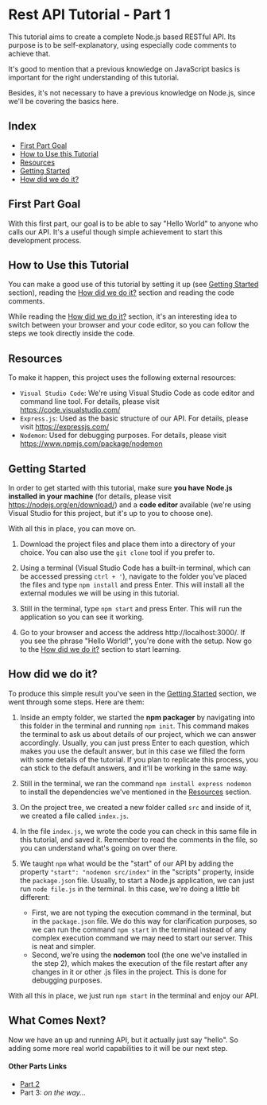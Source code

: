 # Rest API Tutorial - Part 1

This tutorial aims to create a complete Node.js based RESTful API. Its purpose is to be self-explanatory, using especially code comments to achieve that.

It's good to mention that a previous knowledge on JavaScript basics is important for the right understanding of this tutorial.

Besides, it's not necessary to have a previous knowledge on Node.js, since we'll be covering the basics here.

## Index

* [First Part Goal](#first-part-goal)
* [How to Use this Tutorial](#how-to-use-this-tutorial)
* [Resources](#resources)
* [Getting Started](#getting-started)
* [How did we do it?](#how-did-we-do-it)

## First Part Goal

With this first part, our goal is to be able to say "Hello World" to anyone who calls our API. It's a useful though simple achievement to start this development process.

## How to Use this Tutorial

You can make a good use of this tutorial by setting it up (see [Getting Started](#getting-started) section), reading the [How did we do it?](#how-did-we-do-it) section and reading the code comments.

While reading the [How did we do it?](#how-did-we-do-it) section, it's an interesting idea to switch between your browser and your code editor, so you can follow the steps we took directly inside the code.

## Resources

To make it happen, this project uses the following external resources:

- `Visual Studio Code`: We're using Visual Studio Code as code editor and command line tool. For details, please visit https://code.visualstudio.com/
- `Express.js`: Used as the basic structure of our API. For details, please visit https://expressjs.com/
- `Nodemon`: Used for debugging purposes. For details, please visit https://www.npmjs.com/package/nodemon

## Getting Started

In order to get started with this tutorial, make sure **you have Node.js installed in your machine** (for details, please visit https://nodejs.org/en/download/) and a **code editor** available (we're using Visual Studio for this project, but it's up to you to choose one).

With all this in place, you can move on.

1. Download the project files and place them into a directory of your choice. You can also use the `git clone` tool if you prefer to.

2. Using a terminal (Visual Studio Code has a built-in terminal, which can be accessed pressing `ctrl + '`), navigate to the folder you've placed the files and type `npm install` and press Enter. This will install all the external modules we will be using in this tutorial.

3. Still in the terminal, type `npm start` and press Enter. This will run the application so you can see it working.

4. Go to your browser and access the address http://localhost:3000/. If you see the phrase "Hello World!", you're done with the setup. Now go to the [How did we do it?](#how-did-we-do-it) section to start learning.

## How did we do it?

To produce this simple result you've seen in the [Getting Started](#getting-started) section, we went through some steps. Here are them:

1. Inside an empty folder, we started the **npm packager** by navigating into this folder in the terminal and running `npm init`. This command makes the terminal to ask us about details of our project, which we can answer accordingly. Usually, you can just press Enter to each question, which makes you use the default answer, but in this case we filled the form with some details of the tutorial. If you plan to replicate this process, you can stick to the default answers, and it'll be working in the same way.

2. Still in the terminal, we ran the command `npm install express nodemon` to install the dependencies we've mentioned in the [Resources](#resources) section.

3. On the project tree, we created a new folder called `src` and inside of it, we created a file called `index.js`.

4. In the file `index.js`, we wrote the code you can check in this same file in this tutorial, and saved it. Remember to read the comments in the file, so you can understand what's going on over there.

5. We taught `npm` what would be the "start" of our API by adding the property `"start": "nodemon src/index"` in the "scripts" property, inside the `package.json` file. Usually, to start a Node.js application, we can just run `node file.js` in the terminal. In this case, we're doing a little bit different:
    - First, we are not typing the execution command in the terminal, but in the `package.json` file. We do this way for clarification purposes, so we can run the command `npm start` in the terminal instead of any complex execution command we may need to start our server. This is neat and simpler.
    - Second, we're using the **nodemon** tool (the one we've installed in the step 2), which makes the execution of the file restart after any changes in it or other .js files in the project. This is done for debugging purposes.

With all this in place, we just run `npm start` in the terminal and enjoy our API.

## What Comes Next?

Now we have an up and running API, but it actually just say "hello". So adding some more real world capabilities to it will be our next step.

#### Other Parts Links
- [Part 2](https://github.com/lucas-gustavoc/rest-api-tutorial-step2)
- Part 3: *on the way...*
